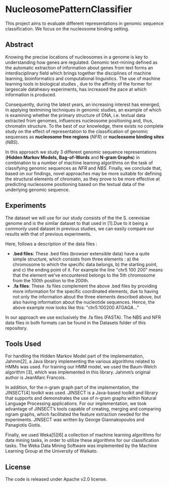 # NucleosomePatternClassifier
This project aims to evaluate different representations in genomic sequence classification.
We focus on the nucleosome binding setting.

## Abstract
Knowing the precise locations of nucleosomes in a genome is key to understanding how genes are regulated.
Genomic text-mining defined as the automatic extraction of information about genes from text forms
an interdisciplinary field which brings together the disciplines of machine learning, bioinformatics 
and computational linguistics. The use of machine learning tools in biological studies , due to the
affinity of the former for largescale dataheavy experiments, has increased the pace at which information
is produced.

Consequently, during the latest years, an increasing interest has emerged, in applying textmining
techniques in genomic studies, an example of which is examining whether the primary structure of DNA,
i.e. textual data extracted from genomes, influences nucleosome positioning and, thus, chromatin
structure. To the best of our knowledge, there exists no complete study on the effect of representation to 
the classification of genomic sequenses as **nucleosome free regions** (*NFR*) or **nucleosome binding sites** (*NBS*). 

In this approach we study 3 different genomic sequence representations (**Hidden Markov Models, Bag-of-Words**
and  **N-gram Graphs**) in combination to a number of machine learning algorithms on the task of classifying 
genomic sequences as *NFR* and *NBS*. Finally, we conclude that, based on our findings, novel approaches may
be more suitable for defining the structural elements of chromatin, as they prove to be more effective at 
predicting nucleosome positioning based on the textual data of the underlying genomic sequence.

## Experiments
The dataset we will use for our study consists of the the S. cerevisiae genome and is the
similar dataset to that used in [1].Due to it being a commonly used dataset in previous
studies, we can easily compare our results with that of previous experiments.

Here, follows a description of the data files :
* **.bed files**: These .bed files (browser extensible data) have a quite simple structure, which consists from three elements : 
a) the chromosome to which the specific data belongs, 
b) the starting point, and 
c) the ending point of it.
For example the line "chr5 100 200" means that the element we’ve encountered belongs to the 5th
chromosome from the 100th position to the 200th.
* **.fa files**: These .fa files complement the above .bed files by providing more information for the specific coordinated 
elements, due to having not only the information about the three elements described above, but also having 
information about the nucleotide sequences. Hence, the above example now looks like this: "chr5:100200
ATGAGA..."

In our approach we use exclusively the .fa files (FASTA). The NBS and NFR data files in both formats can be found in the Datasets
folder of this repository.

## Tools Used
For handling the Hidden Markov Model part of the implementation, Jahmm[2], a Java library implementing the various algorithms 
related to HMMs was used. For training our HMM model, we used the Baum-Welch algorithm [3], which was implemented
in this library.
Jahmm’s original author is JeanMarc Francois.

In addition, for the n-gram graph part of the implementation, the JINSECT[4] toolkit was used. JINSECT is a Java-based
toolkit and library that supports and demonstrates the use of n-gram graphs within Natural Language Processing applications.
For our implementation, we took advantage of JINSECT’s tools capable of creating, merging and comparing ngram
graphs, which facilitated the feature extraction needed for the experiments.
JINSECT was written by George Giannakopoulos and Panagiotis Giotis.

Finally, we used Weka[5][6] a collection of machine learning algorithms for data mining tasks, in order to utilize these 
algorithms for our classification tasks.
The Weka Data Mining Software was implemented by the Machine Learning Group at the University of Waikato.

## License
The code is released under Apache v2.0 license.
